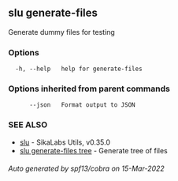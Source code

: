 ## slu generate-files

Generate dummy files for testing

### Options

```
  -h, --help   help for generate-files
```

### Options inherited from parent commands

```
      --json   Format output to JSON
```

### SEE ALSO

* [slu](slu.md)	 - SikaLabs Utils, v0.35.0
* [slu generate-files tree](slu_generate-files_tree.md)	 - Generate tree of files

###### Auto generated by spf13/cobra on 15-Mar-2022
